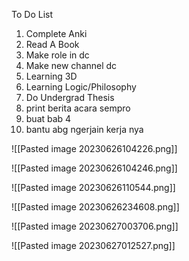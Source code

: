 To Do List
1. Complete Anki
2. Read A Book
3. Make role in dc
4. Make new channel dc
5. Learning 3D
6. Learning Logic/Philosophy
7. Do Undergrad Thesis
8. print berita acara sempro
9. buat bab 4
10. bantu abg ngerjain kerja nya

![[Pasted image 20230626104226.png]]

![[Pasted image 20230626104246.png]]

![[Pasted image 20230626110544.png]]

![[Pasted image 20230626234608.png]]

![[Pasted image 20230627003706.png]]

![[Pasted image 20230627012527.png]]